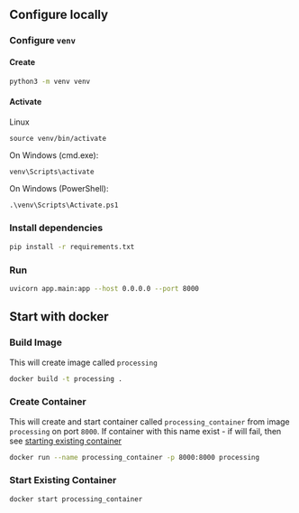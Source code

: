 ## Configure locally

### Configure `venv`

#### Create

```bash
python3 -m venv venv
```

#### Activate

Linux

`source venv/bin/activate`

On Windows (cmd.exe):

```bash
venv\Scripts\activate
```

On Windows (PowerShell):

```
.\venv\Scripts\Activate.ps1
```

### Install dependencies

```bash
pip install -r requirements.txt
```

### Run

```bash
uvicorn app.main:app --host 0.0.0.0 --port 8000
```

## Start with docker

### Build Image

This will create image called `processing`

```bash
docker build -t processing .
```

### Create Container

This will create and start container called `processing_container` from image `processing` on port `8000`.
If container with this name exist - if will fail, then see [starting existing container](#start-existing-container)

```bash
docker run --name processing_container -p 8000:8000 processing
```

### Start Existing Container

```bash
docker start processing_container
```
